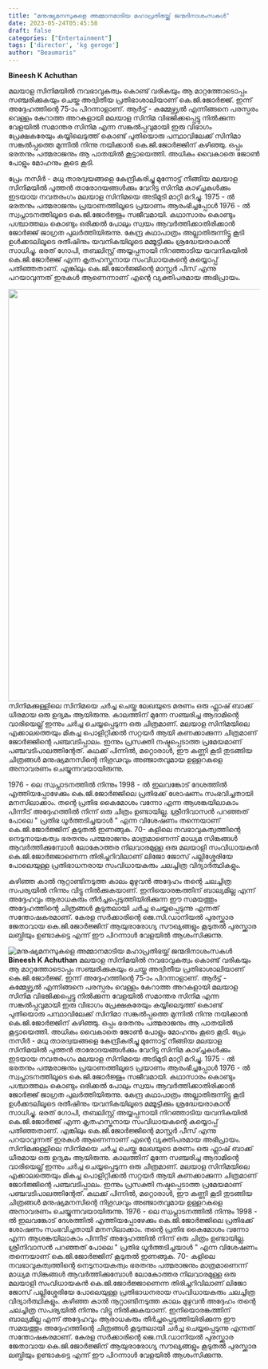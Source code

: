 ```yaml
---
title: "മനുഷ്യമനസുകളെ അമ്മാനമാടിയ മഹാപ്രതിഭയ്ക്ക് ജന്മദിനാശംസകൾ"
date: 2023-05-24T05:45:58
draft: false
categories: ["Entertainment"]
tags: ['director', 'kg geroge']
author: "Beaumaris"
---
```


<strong>Bineesh K Achuthan</strong>

മലയാള സിനിമയിൽ നവഭാവുകത്വം കൊണ്ട് വരികയും ആ മാറ്റത്തോടൊപ്പം സഞ്ചരിക്കുകയും ചെയ്ത അദ്വിതീയ പ്രതിഭാശാലിയാണ് കെ.ജി.ജോർജ്ജ്. ഇന്ന് അദ്ദേഹത്തിന്റെ 75-ാം പിറന്നാളാണ്. ആർട്ട് - കമ്മേഴ്സ്യൽ എന്നിങ്ങനെ പരസ്പരം വെള്ളം കേറാത്ത അറകളായി മലയാള സിനിമ വിഭജിക്കപ്പെട്ടു നിൽക്കുന്ന വേളയിൽ സമാന്തര സിനിമ എന്ന സങ്കൽപ്പവുമായി ഇരു വിഭാഗം പ്രേക്ഷകരേയും കയ്യിലെടുത്ത് കൊണ്ട് പുതിയൊരു പന്ഥാവിലേക്ക് സിനിമാ സങ്കൽപ്പത്തെ മുന്നിൽ നിന്നു നയിക്കാൻ കെ.ജി.ജോർജ്ജിന് കഴിഞ്ഞു. ഒപ്പം ഭരതനും പത്മരാജനും ആ പാതയിൽ കൂട്ടായെത്തി. അധികം വൈകാതെ ജോൺ പോളും മോഹനും കൂടെ കൂടി.

പ്രേം നസീർ - മധു താരദ്വയങ്ങളെ കേന്ദ്രീകരിച്ചു മുന്നോട്ട് നീങ്ങിയ മലയാള സിനിമയിൽ പുത്തൻ താരോദയങ്ങൾക്കും വേറിട്ട സിനിമ കാഴ്ച്ചകൾക്കും ഇടയായ നവതരംഗം മലയാള സിനിമയെ അടിമുടി മാറ്റി മറിച്ചു. 1975 - ൽ ഭരതനും പത്മരാജനും പ്രയാണത്തിലൂടെ പ്രയാണം ആരംഭിച്ചപ്പോൾ 1976 - ൽ സ്വപ്നാടനത്തിലൂടെ കെ.ജി.ജോർജ്ജും സജീവമായി. കഥാസാരം കൊണ്ടും പശ്ചാത്തലം കൊണ്ടും ഒരിക്കൽ പോലും സ്വയം ആവർത്തിക്കാതിരിക്കാൻ ജോർജ്ജ് ജാഗ്രത പുലർത്തിയിരുന്നു. കേന്ദ്ര കഥാപാത്രം അല്ലാതിരുന്നിട്ടു കൂടി ഉൾക്കടലിലൂടെ രതീഷിനും യവനികയിലൂടെ മമ്മൂട്ടിക്കും ശ്രദ്ധേയരാകാൻ സാധിച്ചു. ഭരത് ഗോപി, തബലിസ്റ്റ് അയ്യപ്പനായി നിറഞ്ഞാടിയ യവനികയിൽ കെ.ജി.ജോർജ്ജ് എന്ന കൃതഹസ്തനായ സംവിധായകന്റെ കയ്യൊപ്പ് പതിഞ്ഞതാണ്. എങ്കിലും കെ.ജി.ജോർജ്ജിന്റെ മാസ്റ്റർ പീസ് എന്നു പറയാവുന്നത് ഇരകൾ ആണെന്നാണ് എന്റെ വ്യക്തിപരമായ അഭിപ്രായം.

<a href="https://cdn.boolokam.com/articles/2023/05/dqqq-2.jpg"><img class=" wp-image-396688 aligncenter" src="https://cdn.boolokam.com/articles/2023/05/dqqq-2.jpg" alt="" width="620" height="827" /></a>സിനിമക്കുള്ളിലെ സിനിമയെ ചർച്ച ചെയ്ത ലേഖയുടെ മരണം ഒരു ഫ്ലാഷ് ബാക്ക് ധീരമായ ഒരു ഉദ്യമം ആയിരുന്നു. കാലത്തിന് മുന്നേ സഞ്ചരിച്ച ആദാമിന്റെ വാരിയെല്ല് ഇന്നും ചർച്ച ചെയ്യപ്പെടുന്ന ഒരു ചിത്രമാണ്. മലയാള സിനിമയിലെ എക്കാലത്തെയും മികച്ച പൊളിറ്റിക്കൽ സറ്റയർ ആയി കണക്കാക്കുന്ന ചിത്രമാണ് ജോർജ്ജിന്റെ പഞ്ചവടിപ്പാലം. ഇന്നും പ്രസക്തി നഷ്ടപ്പെടാത്ത പ്രമേയമാണ് പഞ്ചവടിപാലത്തിന്റേത്. കഥക്ക് പിന്നിൽ, മറ്റൊരാൾ, ഈ കണ്ണി കൂടി തുടങ്ങിയ ചിത്രങ്ങൾ മനുഷ്യമനസിന്റെ നിഗൂഢവും അഞ്ജാതവുമായ ഉള്ളറകളെ അനാവരണം ചെയ്യുന്നവയായിരുന്നു.

1976 - ലെ സ്വപ്നാടനത്തിൽ നിന്നും 1998 - ൽ ഇലവങ്കോട് ദേശത്തിൽ എത്തിയപ്പോഴേക്കും കെ.ജി.ജോർജ്ജിലെ പ്രതിഭക്ക് ശോഷണം സംഭവിച്ചതായി മനസിലാക്കാം. തന്റെ പ്രതിഭ കൈമോശം വന്നോ എന്ന ആശങ്കയിലാകാം പിന്നീട് അദ്ദേഹത്തിൽ നിന്ന് ഒരു ചിത്രം ഉണ്ടായില്ല. ശ്രീനിവാസൻ പറഞ്ഞത് പോലെ " പ്രതിഭ ധൂർത്തടിച്ചയാൾ " എന്ന വിശേഷണം തന്നെയാണ് കെ.ജി.ജോർജ്ജിന് കൂടുതൽ ഇണങ്ങുക. 70- കളിലെ നവഭാവുകത്വത്തിന്റെ നെടുനായകത്വം ഭരതനും പത്മരാജനും മാത്രമാണെന്ന് മാധ്യമ സിങ്കങ്ങൾ ആവർത്തിക്കുമ്പോൾ ലോകോത്തര നിലവാരമുള്ള ഒരു മലയാളി സംവിധായകൻ കെ.ജി.ജോർജ്ജാണെന്ന തിരിച്ചറിവിലാണ് ലിജോ ജോസ് പല്ലിശ്ശേരിയേ പോലെയുള്ള പ്രതിഭാധനരായ സംവിധായകരും ചലച്ചിത്ര വിദ്യാർത്ഥികളും.

കഴിഞ്ഞ കാൽ നൂറ്റാണ്ടിനടുത്ത കാലം മുഴുവൻ അദ്ദേഹം തന്റെ ചലച്ചിത്ര സപര്യയിൽ നിന്നും വിട്ടു നിൽക്കുകയാണ്. ഇനിയൊരങ്കത്തിന് ബാല്യമില്ല എന്ന് അദ്ദേഹവും ആരാധകരും തീർച്ചപ്പെടുത്തിയിരിക്കുന്ന ഈ സമയത്തും അദ്ദേഹത്തിന്റെ ചിത്രങ്ങൾ കൂടുതലായി ചർച്ച ചെയ്യപ്പെടുന്നു എന്നത് സന്തോഷകരമാണ്. കേരള സർക്കാരിന്റെ ജെ.സി.ഡാനിയൽ പുരസ്ക്കാര ജേതാവായ കെ.ജി.ജോർജ്ജിന് ആയുരാരോഗ്യ സൗഖ്യങ്ങളും കൂടുതൽ പുരസ്ക്കാര ലബ്ധിയും ഉണ്ടാകട്ടെ എന്ന് ഈ പിറന്നാൾ വേളയിൽ ആശംസിക്കുന്നു.


![മനുഷ്യമനസുകളെ അമ്മാനമാടിയ മഹാപ്രതിഭയ്ക്ക് ജന്മദിനാശംസകൾ](https://cdn.boolokam.com/articles/2023/05/dqqq-2.jpg)**Bineesh K Achuthan** മലയാള സിനിമയിൽ നവഭാവുകത്വം കൊണ്ട് വരികയും ആ മാറ്റത്തോടൊപ്പം സഞ്ചരിക്കുകയും ചെയ്ത അദ്വിതീയ പ്രതിഭാശാലിയാണ് കെ.ജി.ജോർജ്ജ്. ഇന്ന് അദ്ദേഹത്തിന്റെ 75-ാം പിറന്നാളാണ്. ആർട്ട് - കമ്മേഴ്സ്യൽ എന്നിങ്ങനെ പരസ്പരം വെള്ളം കേറാത്ത അറകളായി മലയാള സിനിമ വിഭജിക്കപ്പെട്ടു നിൽക്കുന്ന വേളയിൽ സമാന്തര സിനിമ എന്ന സങ്കൽപ്പവുമായി ഇരു വിഭാഗം പ്രേക്ഷകരേയും കയ്യിലെടുത്ത് കൊണ്ട് പുതിയൊരു പന്ഥാവിലേക്ക് സിനിമാ സങ്കൽപ്പത്തെ മുന്നിൽ നിന്നു നയിക്കാൻ കെ.ജി.ജോർജ്ജിന് കഴിഞ്ഞു. ഒപ്പം ഭരതനും പത്മരാജനും ആ പാതയിൽ കൂട്ടായെത്തി. അധികം വൈകാതെ ജോൺ പോളും മോഹനും കൂടെ കൂടി. പ്രേം നസീർ - മധു താരദ്വയങ്ങളെ കേന്ദ്രീകരിച്ചു മുന്നോട്ട് നീങ്ങിയ മലയാള സിനിമയിൽ പുത്തൻ താരോദയങ്ങൾക്കും വേറിട്ട സിനിമ കാഴ്ച്ചകൾക്കും ഇടയായ നവതരംഗം മലയാള സിനിമയെ അടിമുടി മാറ്റി മറിച്ചു. 1975 - ൽ ഭരതനും പത്മരാജനും പ്രയാണത്തിലൂടെ പ്രയാണം ആരംഭിച്ചപ്പോൾ 1976 - ൽ സ്വപ്നാടനത്തിലൂടെ കെ.ജി.ജോർജ്ജും സജീവമായി. കഥാസാരം കൊണ്ടും പശ്ചാത്തലം കൊണ്ടും ഒരിക്കൽ പോലും സ്വയം ആവർത്തിക്കാതിരിക്കാൻ ജോർജ്ജ് ജാഗ്രത പുലർത്തിയിരുന്നു. കേന്ദ്ര കഥാപാത്രം അല്ലാതിരുന്നിട്ടു കൂടി ഉൾക്കടലിലൂടെ രതീഷിനും യവനികയിലൂടെ മമ്മൂട്ടിക്കും ശ്രദ്ധേയരാകാൻ സാധിച്ചു. ഭരത് ഗോപി, തബലിസ്റ്റ് അയ്യപ്പനായി നിറഞ്ഞാടിയ യവനികയിൽ കെ.ജി.ജോർജ്ജ് എന്ന കൃതഹസ്തനായ സംവിധായകന്റെ കയ്യൊപ്പ് പതിഞ്ഞതാണ്. എങ്കിലും കെ.ജി.ജോർജ്ജിന്റെ മാസ്റ്റർ പീസ് എന്നു പറയാവുന്നത് ഇരകൾ ആണെന്നാണ് എന്റെ വ്യക്തിപരമായ അഭിപ്രായം. [](https://cdn.boolokam.com/articles/2023/05/dqqq-2.jpg)സിനിമക്കുള്ളിലെ സിനിമയെ ചർച്ച ചെയ്ത ലേഖയുടെ മരണം ഒരു ഫ്ലാഷ് ബാക്ക് ധീരമായ ഒരു ഉദ്യമം ആയിരുന്നു. കാലത്തിന് മുന്നേ സഞ്ചരിച്ച ആദാമിന്റെ വാരിയെല്ല് ഇന്നും ചർച്ച ചെയ്യപ്പെടുന്ന ഒരു ചിത്രമാണ്. മലയാള സിനിമയിലെ എക്കാലത്തെയും മികച്ച പൊളിറ്റിക്കൽ സറ്റയർ ആയി കണക്കാക്കുന്ന ചിത്രമാണ് ജോർജ്ജിന്റെ പഞ്ചവടിപ്പാലം. ഇന്നും പ്രസക്തി നഷ്ടപ്പെടാത്ത പ്രമേയമാണ് പഞ്ചവടിപാലത്തിന്റേത്. കഥക്ക് പിന്നിൽ, മറ്റൊരാൾ, ഈ കണ്ണി കൂടി തുടങ്ങിയ ചിത്രങ്ങൾ മനുഷ്യമനസിന്റെ നിഗൂഢവും അഞ്ജാതവുമായ ഉള്ളറകളെ അനാവരണം ചെയ്യുന്നവയായിരുന്നു. 1976 - ലെ സ്വപ്നാടനത്തിൽ നിന്നും 1998 - ൽ ഇലവങ്കോട് ദേശത്തിൽ എത്തിയപ്പോഴേക്കും കെ.ജി.ജോർജ്ജിലെ പ്രതിഭക്ക് ശോഷണം സംഭവിച്ചതായി മനസിലാക്കാം. തന്റെ പ്രതിഭ കൈമോശം വന്നോ എന്ന ആശങ്കയിലാകാം പിന്നീട് അദ്ദേഹത്തിൽ നിന്ന് ഒരു ചിത്രം ഉണ്ടായില്ല. ശ്രീനിവാസൻ പറഞ്ഞത് പോലെ " പ്രതിഭ ധൂർത്തടിച്ചയാൾ " എന്ന വിശേഷണം തന്നെയാണ് കെ.ജി.ജോർജ്ജിന് കൂടുതൽ ഇണങ്ങുക. 70- കളിലെ നവഭാവുകത്വത്തിന്റെ നെടുനായകത്വം ഭരതനും പത്മരാജനും മാത്രമാണെന്ന് മാധ്യമ സിങ്കങ്ങൾ ആവർത്തിക്കുമ്പോൾ ലോകോത്തര നിലവാരമുള്ള ഒരു മലയാളി സംവിധായകൻ കെ.ജി.ജോർജ്ജാണെന്ന തിരിച്ചറിവിലാണ് ലിജോ ജോസ് പല്ലിശ്ശേരിയേ പോലെയുള്ള പ്രതിഭാധനരായ സംവിധായകരും ചലച്ചിത്ര വിദ്യാർത്ഥികളും. കഴിഞ്ഞ കാൽ നൂറ്റാണ്ടിനടുത്ത കാലം മുഴുവൻ അദ്ദേഹം തന്റെ ചലച്ചിത്ര സപര്യയിൽ നിന്നും വിട്ടു നിൽക്കുകയാണ്. ഇനിയൊരങ്കത്തിന് ബാല്യമില്ല എന്ന് അദ്ദേഹവും ആരാധകരും തീർച്ചപ്പെടുത്തിയിരിക്കുന്ന ഈ സമയത്തും അദ്ദേഹത്തിന്റെ ചിത്രങ്ങൾ കൂടുതലായി ചർച്ച ചെയ്യപ്പെടുന്നു എന്നത് സന്തോഷകരമാണ്. കേരള സർക്കാരിന്റെ ജെ.സി.ഡാനിയൽ പുരസ്ക്കാര ജേതാവായ കെ.ജി.ജോർജ്ജിന് ആയുരാരോഗ്യ സൗഖ്യങ്ങളും കൂടുതൽ പുരസ്ക്കാര ലബ്ധിയും ഉണ്ടാകട്ടെ എന്ന് ഈ പിറന്നാൾ വേളയിൽ ആശംസിക്കുന്നു.

